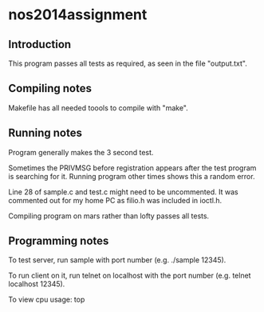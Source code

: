 nos2014assignment
=================
Introduction
-------------
This program passes all tests as required, as seen in the file "output.txt".

Compiling notes
---------------
Makefile has all needed toools to compile with "make".

Running notes
-------------
Program generally makes the 3 second test.

Sometimes the PRIVMSG before registration appears after the test program is searching for it. Running program other times shows this a random error.

Line 28 of sample.c and test.c might need to be uncommented. It was commented out for my home PC as filio.h was included in ioctl.h.

Compiling program on mars rather than lofty passes all tests.

Programming notes
-----------------
To test server, run sample with port number (e.g. ./sample 12345).

To run client on it, run telnet on localhost with the port number (e.g. telnet localhost 12345).

To view cpu usage: top
